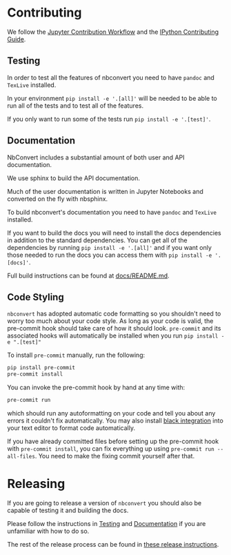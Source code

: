 # Contributing

We follow the
[Jupyter Contribution Workflow](https://jupyter.readthedocs.io/en/latest/contributing/content-contributor.html)
and the [IPython Contributing Guide](https://github.com/ipython/ipython/blob/master/CONTRIBUTING.md).

## Testing

In order to test all the features of nbconvert you need to have `pandoc` and
`TexLive` installed.

In your environment `pip install -e '.[all]'` will be needed to be able to
run all of the tests and to test all of the features.

If you only want to run some of the tests run `pip install -e '.[test]'`.

## Documentation

NbConvert includes a substantial amount of both user and API documentation.

We use sphinx to build the API documentation.

Much of the user documentation is written in Jupyter Notebooks and converted on the fly with nbsphinx.

To build nbconvert's documentation you need to have `pandoc` and
`TexLive` installed.

If you want to build the docs you will need to install the docs dependencies in addition to
the standard dependencies. You can get all of the dependencies by running `pip install -e '.[all]'` and if you want only those needed to run the docs you can access them with `pip install -e '.[docs]'`.

Full build instructions can be found at [docs/README.md](docs/README.md).

## Code Styling

`nbconvert` has adopted automatic code formatting so you shouldn't
need to worry too much about your code style.
As long as your code is valid,
the pre-commit hook should take care of how it should look.
`pre-commit` and its associated hooks will automatically be installed when
you run `pip install -e ".[test]"`

To install `pre-commit` manually, run the following:

```bash
pip install pre-commit
pre-commit install
```

You can invoke the pre-commit hook by hand at any time with:

```bash
pre-commit run
```

which should run any autoformatting on your code
and tell you about any errors it couldn't fix automatically.
You may also install [black integration](https://github.com/psf/black#editor-integration)
into your text editor to format code automatically.

If you have already committed files before setting up the pre-commit
hook with `pre-commit install`, you can fix everything up using
`pre-commit run --all-files`. You need to make the fixing commit
yourself after that.

# Releasing

If you are going to release a version of `nbconvert` you should also be capable
of testing it and building the docs.

Please follow the instructions in [Testing](#testing) and [Documentation](#documentation) if
you are unfamiliar with how to do so.

The rest of the release process can be found in [these release instructions](./docs/source/development_release.rst).

